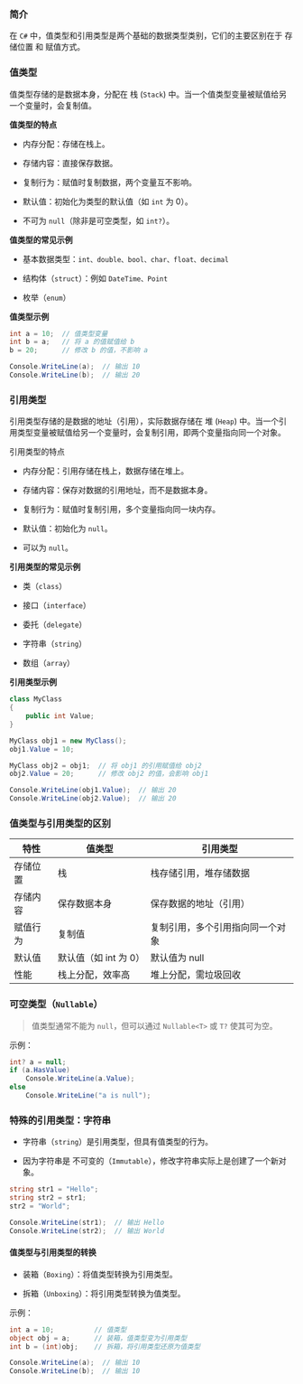 ### 简介

在 `C#` 中，值类型和引用类型是两个基础的数据类型类别，它们的主要区别在于 存储位置 和 赋值方式。

### 值类型

值类型存储的是数据本身，分配在 栈 (`Stack`) 中。当一个值类型变量被赋值给另一个变量时，会复制值。

**值类型的特点**

* 内存分配：存储在栈上。

* 存储内容：直接保存数据。

* 复制行为：赋值时复制数据，两个变量互不影响。

* 默认值：初始化为类型的默认值（如 `int` 为 0）。

* 不可为 `null`（除非是可空类型，如 `int?`）。

**值类型的常见示例**

* 基本数据类型：`int、double、bool、char、float、decimal`

* 结构体（`struct`）：例如 `DateTime、Point`

* 枚举（`enum`）

**值类型示例**

```csharp
int a = 10;  // 值类型变量
int b = a;   // 将 a 的值赋值给 b
b = 20;      // 修改 b 的值，不影响 a

Console.WriteLine(a);  // 输出 10
Console.WriteLine(b);  // 输出 20
```

### 引用类型

引用类型存储的是数据的地址（引用），实际数据存储在 堆 (`Heap`) 中。当一个引用类型变量被赋值给另一个变量时，会复制引用，即两个变量指向同一个对象。

引用类型的特点

* 内存分配：引用存储在栈上，数据存储在堆上。

* 存储内容：保存对数据的引用地址，而不是数据本身。

* 复制行为：赋值时复制引用，多个变量指向同一块内存。

* 默认值：初始化为 `null`。

* 可以为 `null`。

**引用类型的常见示例**

* 类（`class`）

* 接口（`interface`）

* 委托（`delegate`）

* 字符串（`string`）

* 数组（`array`）

**引用类型示例**

```csharp
class MyClass
{
    public int Value;
}

MyClass obj1 = new MyClass();
obj1.Value = 10;

MyClass obj2 = obj1;  // 将 obj1 的引用赋值给 obj2
obj2.Value = 20;      // 修改 obj2 的值，会影响 obj1

Console.WriteLine(obj1.Value);  // 输出 20
Console.WriteLine(obj2.Value);  // 输出 20
```

### 值类型与引用类型的区别

|  特性   |  值类型   |  引用类型   |
| --- | --- | --- |
|  存储位置   |  栈   |  栈存储引用，堆存储数据   |
|  存储内容   |  保存数据本身   |  保存数据的地址（引用）   |
|  赋值行为  |  复制值   |  复制引用，多个引用指向同一个对象   |
|  默认值  |  默认值（如 int 为 0）   |  默认值为 null   |
|  性能  |  栈上分配，效率高   |  堆上分配，需垃圾回收   |


### 可空类型（`Nullable`）

> 值类型通常不能为 `null`，但可以通过 `Nullable<T>` 或 `T?` 使其可为空。

示例：

```csharp
int? a = null;
if (a.HasValue)
    Console.WriteLine(a.Value);
else
    Console.WriteLine("a is null");
```

### 特殊的引用类型：字符串

* 字符串（`string`）是引用类型，但具有值类型的行为。

* 因为字符串是 不可变的（`Immutable`），修改字符串实际上是创建了一个新对象。


```csharp
string str1 = "Hello";
string str2 = str1;
str2 = "World";

Console.WriteLine(str1);  // 输出 Hello
Console.WriteLine(str2);  // 输出 World
```

#### 值类型与引用类型的转换

* 装箱（`Boxing`）：将值类型转换为引用类型。

* 拆箱（`Unboxing`）：将引用类型转换为值类型。

示例：

```csharp
int a = 10;          // 值类型
object obj = a;      // 装箱，值类型变为引用类型
int b = (int)obj;    // 拆箱，将引用类型还原为值类型

Console.WriteLine(a);  // 输出 10
Console.WriteLine(b);  // 输出 10
```